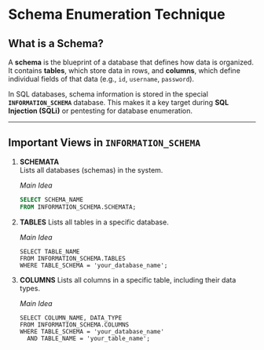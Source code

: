 # Schema Enumeration Technique

## What is a Schema?

A **schema** is the blueprint of a database that defines how data is organized. It contains **tables**, which store data in rows, and **columns**, which define individual fields of that data (e.g., `id`, `username`, `password`).  

In SQL databases, schema information is stored in the special **`INFORMATION_SCHEMA`** database. This makes it a key target during **SQL Injection (SQLi)** or pentesting for database enumeration.

---

## Important Views in `INFORMATION_SCHEMA`

1. **SCHEMATA**  
	Lists all databases (schemas) in the system.  

	*Main Idea*
	```sql
	SELECT SCHEMA_NAME 
	FROM INFORMATION_SCHEMA.SCHEMATA;
	```
2. **TABLES**
Lists all tables in a specific database.

	*Main Idea*
	```
	SELECT TABLE_NAME 
	FROM INFORMATION_SCHEMA.TABLES
	WHERE TABLE_SCHEMA = 'your_database_name';
	```
2. **COLUMNS**
	Lists all columns in a specific table, including their data types.

	*Main Idea*
	```
	SELECT COLUMN_NAME, DATA_TYPE 
	FROM INFORMATION_SCHEMA.COLUMNS
	WHERE TABLE_SCHEMA = 'your_database_name' 
	  AND TABLE_NAME = 'your_table_name';
	```	